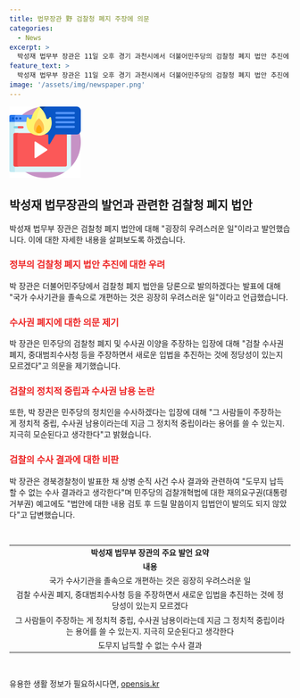 ```yaml
---
title: 법무장관 野 검찰청 폐지 주장에 의문
categories:
  - News
excerpt: >
  박성재 법무부 장관은 11일 오후 경기 과천시에서 더불어민주당의 검찰청 폐지 법안 추진에 우려를 표명했다. 이에 대해, 정당성을 의심하고, 검찰 개혁에 대한 재의요구권 예고에 대응했다. 민주당의 입장과 수사 결과에 대해 비판하며, 수사권의 행사에 대해 제한적이며 효율적으로 운영해야 한다는 의견을 밝혔다. (150자)
feature_text: >
  박성재 법무부 장관은 11일 오후 경기 과천시에서 더불어민주당의 검찰청 폐지 법안 추진에 우려를 표명했다. 이에 대해, 정당성을 의심하고, 검찰 개혁에 대한 재의요구권 예고에 대응했다. 민주당의 입장과 수사 결과에 대해 비판하며, 수사권의 행사에 대해 제한적이며 효율적으로 운영해야 한다는 의견을 밝혔다. (150자)
image: '/assets/img/newspaper.png'
---
```


<p><img src="/assets/img/news.png" alt="rentncar 속보" /></p>

<h2 data-ke-size="size26">박성재 법무장관의 발언과 관련한 검찰청 폐지 법안</h2>

<p data-ke-size="size16">박성재 법무부 장관은 검찰청 폐지 법안에 대해 "굉장히 우려스러운 일"이라고 발언했습니다. 이에 대한 자세한 내용을 살펴보도록 하겠습니다.</p>

<h3><b><span style="color: #ee2323;">정부의 검찰청 폐지 법안 추진에 대한 우려</span></b></h3>

<p data-ke-size="size16">박 장관은 더불어민주당에서 검찰청 폐지 법안을 당론으로 발의하겠다는 발표에 대해 "국가 수사기관을 졸속으로 개편하는 것은 굉장히 우려스러운 일"이라고 언급했습니다.</p>

<h3><b><span style="color: #ee2323;">수사권 폐지에 대한 의문 제기</span></b></h3>

<p data-ke-size="size16">박 장관은 민주당의 검찰청 폐지 및 수사권 이양을 주장하는 입장에 대해 "검찰 수사권 폐지, 중대범죄수사청 등을 주장하면서 새로운 입법을 추진하는 것에 정당성이 있는지 모르겠다"고 의문을 제기했습니다.</p>

<h3><b><span style="color: #ee2323;">검찰의 정치적 중립과 수사권 남용 논란</span></b></h3>

<p data-ke-size="size16">또한, 박 장관은 민주당의 정치인을 수사하겠다는 입장에 대해 "그 사람들이 주장하는 게 정치적 중립, 수사권 남용이라는데 지금 그 정치적 중립이라는 용어를 쓸 수 있는지. 지극히 모순된다고 생각한다"고 밝혔습니다.</p>

<h3><b><span style="color: #ee2323;">검찰의 수사 결과에 대한 비판</span></b></h3>

<p data-ke-size="size16">박 장관은 경북경찰청이 발표한 채 상병 순직 사건 수사 결과와 관련하여 "도무지 납득할 수 없는 수사 결과라고 생각한다"며 민주당의 검찰개혁법에 대한 재의요구권(대통령 거부권) 예고에도 "법안에 대한 내용 검토 후 드릴 말씀이지 입법안이 발의도 되지 않았다"고 답변했습니다.</p>

<p data-ke-size="size16">&nbsp;</p>

<table>
    <tbody>
        <tr>
            <td style="text-align: center; height: 17px;"><b>박성재 법무부 장관의 주요 발언 요약</b></td>
        </tr>
        <tr>
            <td style="text-align: center; height: 17px;"><b>내용</b></td>
        </tr>
        <tr>
            <td style="text-align: center; height: 17px;">국가 수사기관을 졸속으로 개편하는 것은 굉장히 우려스러운 일</td>
        </tr>
        <tr>
            <td style="text-align: center; height: 17px;">검찰 수사권 폐지, 중대범죄수사청 등을 주장하면서 새로운 입법을 추진하는 것에 정당성이 있는지 모르겠다</td>
        </tr>
        <tr>
            <td style="text-align: center; height: 17px;">그 사람들이 주장하는 게 정치적 중립, 수사권 남용이라는데 지금 그 정치적 중립이라는 용어를 쓸 수 있는지. 지극히 모순된다고 생각한다</td>
        </tr>
        <tr>
            <td style="text-align: center; height: 17px;">도무지 납득할 수 없는 수사 결과</td>
        </tr>
    </tbody>
</table>

<p data-ke-size="size16">&nbsp;</p>
유용한 생활 정보가 필요하시다면, <a href="https://opensis.kr" rel="dofollow">opensis.kr</a>


